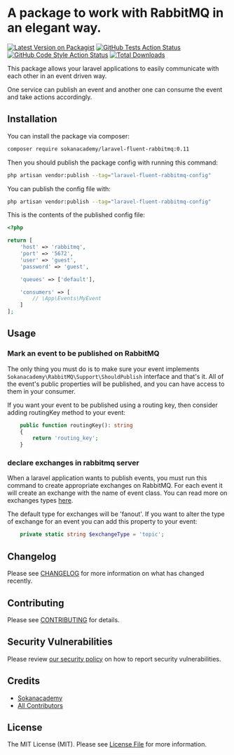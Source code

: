 # A package to work with RabbitMQ in an elegant way.

[![Latest Version on Packagist](https://img.shields.io/packagist/v/sokanacademy/laravel-fluent-rabbitmq.svg?style=flat-square)](https://packagist.org/packages/sokanacademy/laravel-fluent-rabbitmq)
[![GitHub Tests Action Status](https://img.shields.io/github/workflow/status/sokanacademy/laravel-fluent-rabbitmq/run-tests?label=tests)](https://github.com/sokanacademy/laravel-fluent-rabbitmq/actions?query=workflow%3Arun-tests+branch%3Amain)
[![GitHub Code Style Action Status](https://img.shields.io/github/workflow/status/sokanacademy/laravel-fluent-rabbitmq/Check%20&%20fix%20styling?label=code%20style)](https://github.com/sokanacademy/laravel-fluent-rabbitmq/actions?query=workflow%3A"Check+%26+fix+styling"+branch%3Amain)
[![Total Downloads](https://img.shields.io/packagist/dt/sokanacademy/laravel-fluent-rabbitmq.svg?style=flat-square)](https://packagist.org/packages/sokanacademy/laravel-fluent-rabbitmq)

This package allows your laravel applications to easily communicate with each other in an event driven way.

One service can publish an event and another one can consume the event and take actions accordingly.

## Installation

You can install the package via composer:

```bash
composer require sokanacademy/laravel-fluent-rabbitmq:0.11
```

Then you should publish the package config with running this command:

```bash
php artisan vendor:publish --tag="laravel-fluent-rabbitmq-config"
```

You can publish the config file with:

```bash
php artisan vendor:publish --tag="laravel-fluent-rabbitmq-config"
```

This is the contents of the published config file:

```php
<?php

return [
    'host' => 'rabbitmq',
    'port' => '5672',
    'user' => 'guest',
    'password' => 'guest',

    'queues' => ['default'],

    'consumers' => [
        // \App\Events\MyEvent
    ]
];
```

## Usage

### Mark an event to be published on RabbitMQ

The only thing you must do is to make sure your event implements `Sokanacademy\RabbitMQ\Support\ShouldPublish` interface
and that's it.
All of the event's public properties will be published, and you can have access to them in your consumer.

If you want your event to be published using a routing key, then consider adding routingKey method to your event:

```php
    public function routingKey(): string
    {
        return 'routing_key';
    }
```

### declare exchanges in rabbitmq server

When a laravel application wants to publish events, you must run this command to create appropriate exchanges on
RabbitMQ.
For each event it will create an exchange with the name of event class.
You can read more on exchanges types [here](https://www.rabbitmq.com/tutorials/amqp-concepts.html).

The default type for exchanges will be 'fanout'. If you want to alter the type of exchange for an event you can add this
property to your event:

```php
    private static string $exchangeType = 'topic';
```

## Changelog

Please see [CHANGELOG](CHANGELOG.md) for more information on what has changed recently.

## Contributing

Please see [CONTRIBUTING](https://github.com/spatie/.github/blob/main/CONTRIBUTING.md) for details.

## Security Vulnerabilities

Please review [our security policy](../../security/policy) on how to report security vulnerabilities.

## Credits

- [Sokanacademy](https://github.com/sokanacademy)
- [All Contributors](../../contributors)

## License

The MIT License (MIT). Please see [License File](LICENSE.md) for more information.

